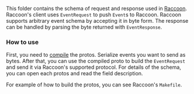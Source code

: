 This folder contains the schema of request and response used in [Raccoon](https://github.com/odpf/raccoon). Raccoon's client uses `EventRequest` to push `Event`s to Raccoon. Raccoon supports arbitrary event schema by accepting it in byte form. The response can be handled by parsing the byte returned with `EventResponse`.

### How to use
First, you need to [compile](https://developers.google.com/protocol-buffers/docs/reference/overview) the protos. Serialize events you want to send as bytes. After that, you can use the compiled proto to build the `EventRequest` and send it via Raccoon's supported protocol. For details of the schema, you can open each protos and read the field description.

For example of how to build the protos, you can see Raccoon's `Makefile`.
